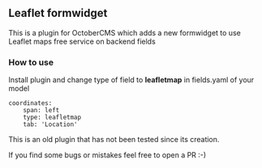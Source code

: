 ## Leaflet formwidget
This is a plugin for OctoberCMS which adds a new formwidget to use Leaflet maps free service on backend fields

### How to use

Install plugin and change type of field to **leafletmap** in fields.yaml of your model

    coordinates:
        span: left
        type: leafletmap
        tab: 'Location'

This is an old plugin that has not been tested since its creation.

If you find some bugs or mistakes feel free to open a PR :-)